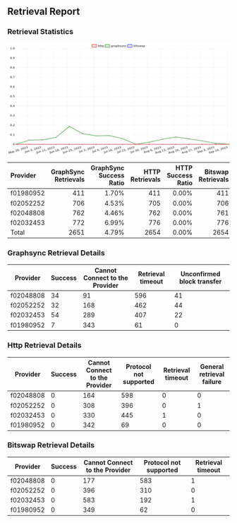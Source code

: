 ## Retrieval Report
### Retrieval Statistics
<img src="https://raw.githubusercontent.com/data-preservation-programs/filplus-checker-assets/main/filecoin-project/filecoin-plus-large-datasets/issues/1757/1694681089384.png"/>

| Provider  | GraphSync Retrievals | GraphSync Success Ratio | HTTP Retrievals | HTTP Success Ratio | Bitswap Retrievals | Bitswap Success Ratio |
| :-------- | -------------------: | ----------------------: | --------------: | -----------------: | -----------------: | --------------------: |
| f01980952 |                  411 |                   1.70% |             411 |              0.00% |                411 |                 0.00% |
| f02052252 |                  706 |                   4.53% |             705 |              0.00% |                706 |                 0.00% |
| f02048808 |                  762 |                   4.46% |             762 |              0.00% |                761 |                 0.00% |
| f02032453 |                  772 |                   6.99% |             776 |              0.00% |                776 |                 0.00% |
| Total     |                 2651 |                   4.79% |            2654 |              0.00% |               2654 |                 0.00% |

### Graphsync Retrieval Details
| Provider  | Success | Cannot Connect to the Provider | Retrieval timeout | Unconfirmed block transfer |
| --------- | ------- | ------------------------------ | ----------------- | -------------------------- |
| f02048808 | 34      | 91                             | 596               | 41                         |
| f02052252 | 32      | 168                            | 462               | 44                         |
| f02032453 | 54      | 289                            | 407               | 22                         |
| f01980952 | 7       | 343                            | 61                | 0                          |

### Http Retrieval Details
| Provider  | Success | Cannot Connect to the Provider | Protocol not supported | Retrieval timeout | General retrieval failure |
| --------- | ------- | ------------------------------ | ---------------------- | ----------------- | ------------------------- |
| f02048808 | 0       | 164                            | 598                    | 0                 | 0                         |
| f02052252 | 0       | 308                            | 396                    | 0                 | 1                         |
| f02032453 | 0       | 330                            | 445                    | 1                 | 0                         |
| f01980952 | 0       | 342                            | 69                     | 0                 | 0                         |

### Bitswap Retrieval Details
| Provider  | Success | Cannot Connect to the Provider | Protocol not supported | Retrieval timeout |
| --------- | ------- | ------------------------------ | ---------------------- | ----------------- |
| f02048808 | 0       | 177                            | 583                    | 1                 |
| f02052252 | 0       | 396                            | 310                    | 0                 |
| f02032453 | 0       | 583                            | 192                    | 1                 |
| f01980952 | 0       | 349                            | 62                     | 0                 |
